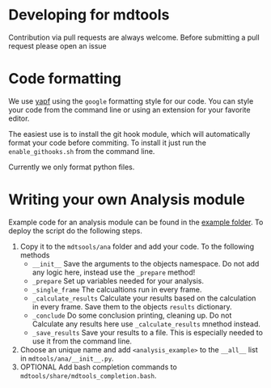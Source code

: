 # Developing for mdtools

Contribution via pull requests are always welcome. Before submitting a pull
request please open an issue

# Code formatting

We use [yapf](https//github.com/google/yapf) using the
`google` formatting style for our code. You can style
your code from the command line or using an extension for your favorite editor.

The easiest use is to install the git hook module, which will automatically format your
code before commiting. To install it just run the `enable_githooks.sh` from
the command line.

Currently we only format python files.

# Writing your own Analysis module

Example code for an analysis module can be found in the [example folder](examples/). To deploy
the script do the following steps.

1.  Copy it to the `mdtsools/ana` folder and add your code. To the following methods
    -   `__init__` Save the arguments to the objects namespace. Do not add any logic here,
                    instead use the `_prepare` method!
    -   `_prepare` Set up variables needed for your analysis.
    -   `_single_frame` The calcualtions run in every frame.
    -   `_calculate_results` Calculate your results based on the calculation in every frame.
                              Save them to the objects `results` dictionary.
    -   `_conclude` Do some conclusion printing, cleaning up. Do not Calculate any results here use
                     `_calculate_results` mnethod instead.
    -   `_save_results` Save your results to a file. This is especially needed to use it from the command line.
2.  Choose an unique name and add `<analysis_example>` to the `__all__` list
    in `mdtools/ana/__init__.py`.
3.  OPTIONAL Add bash completion commands to `mdtools/share/mdtools_completion.bash`.
